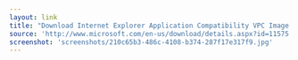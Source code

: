 ```yaml
---
layout: link
title: "Download Internet Explorer Application Compatibility VPC Image  from Official Microsoft Download Center"
source: 'http://www.microsoft.com/en-us/download/details.aspx?id=11575'
screenshot: 'screenshots/210c65b3-486c-4108-b374-287f17e317f9.jpg'
---
```


